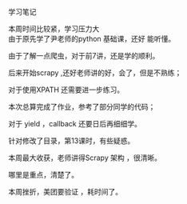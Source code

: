 学习笔记

本周时间比较紧，学习压力大  
由于原先学了尹老师的python 基础课，还好 能听懂。

由于了解一点爬虫，对于前7讲，还是学的顺利。

后来开始scrapy ,还好老师讲的好，会了，但是不熟练；

对于使用XPATH 还需要进一步练习。

本次总算完成了作业，参考了部分同学的代码；

对于 yield ，callback 还要日后再细细学。


针对修改了目录，第13课时，有些疑惑。

本周最大收获，老师讲得Scrapy 架构 ，很清晰。

哪里是重点，清楚了。

本周挫折，美团要验证 ，耗时间了。
